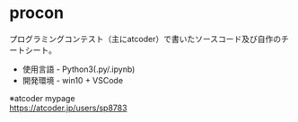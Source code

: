 procon
====

プログラミングコンテスト（主にatcoder）で書いたソースコード及び自作のチートシート。

* 使用言語 - Python3(.py/.ipynb)
* 開発環境 - win10 + VSCode

※atcoder mypage  
https://atcoder.jp/users/sp8783
